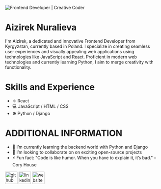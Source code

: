 ![ Frontend Developer | Creative Coder ](https://github.com/user-attachments/assets/8d0ec53e-19d7-48cf-a067-dfd17b45702c)

# Aizirek Nuralieva
I'm Aizirek, a dedicated and innovative Frontend Developer from Kyrgyzstan, currently based in Poland. I specialize in creating seamless user experiences and visually appealing web applications using technologies like JavaScript and React. Proficient in modern web technologies and currently learning Python, I aim to merge creativity with functionality.

# Skills and Experience
- ⚛️ React
- 💻 JavaScript / HTML / CSS
- ⚙️ Python / Django

# ADDITIONAL INFORMATION
- 🌱 I’m currently learning the backend world with Python and Django 
- 👯 I’m looking to collaborate on on exciting open-source projects 
- ⚡ Fun fact: "Code is like humor. When you have to explain it, it’s bad." – Cory House 

[<img src='https://cdn.jsdelivr.net/npm/simple-icons@3.0.1/icons/github.svg' alt='github' height='40'>](https://github.com/https://github.com/AiziNu)  [<img src='https://cdn.jsdelivr.net/npm/simple-icons@3.0.1/icons/linkedin.svg' alt='linkedin' height='40'>](https://www.linkedin.com/in/https://www.linkedin.com/in/aizireknuralieva/)  [<img src='https://cdn.jsdelivr.net/npm/simple-icons@3.0.1/icons/icloud.svg' alt='website' height='40'>](https://portfolio-aizi-nuralieva.vercel.app/)  

